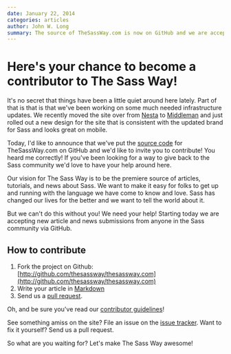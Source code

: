 ```yaml
---
date: January 22, 2014
categories: articles
author: John W. Long
summary: The source of TheSassWay.com is now on GitHub and we are accepting pull requests for news, articles, and bug fixes! Here's your chance to become a contributor!
---
```


# Here's your chance to become a contributor to The Sass Way!

<a href="http://github.com/thesassway/thesassway.com"><img src="/images/articles/octocat.png" class="ml1 mb1" alt="" align="right"></a>

It's no secret that things have been a little quiet around here lately. Part of that is that is that we've been working on some much needed infrastructure updates. We recently moved the site over from [Nesta](http://nestacms.com) to [Middleman](http://middlemanapp.com) and just rolled out a new design for the site that is consistent with the updated brand for Sass and looks great on mobile.

Today, I'd like to announce that we've put the [source code](http://github.com/thesassway/thesassway.com) for TheSassWay.com on GitHub and we'd like to invite you to contribute! You heard me correctly! If you've been looking for a way to give back to the Sass community we'd love to have your help around here.

Our vision for The Sass Way is to be the premiere source of articles, tutorials, and news about Sass. We want to make it easy for folks to get up and running with the language we have come to know and love. Sass has changed our lives for the better and we want to tell the world about it.

But we can't do this without you! We need your help! Starting today we are accepting new article and news submissions from anyone in the Sass community via GitHub.

## How to contribute

1. Fork the project on Github: [http://github.com/thesassway/thesassway.com](http://github.com/thesassway/thesassway.com)
2. Write your article in [Markdown](http://daringfireball.net/projects/markdown/)
3. Send us a [pull request](https://help.github.com/articles/fork-a-repo).

Oh, and be sure you've read our [contributor guidelines](https://github.com/thesassway/thesassway.com/blob/master/CONTRIBUTING.md)!

See something amiss on the site? File an issue on the [issue tracker](https://github.com/thesassway/thesassway.com/issues). Want to fix it yourself? Send us a pull request.

So what are you waiting for? Let's make The Sass Way awesome!

